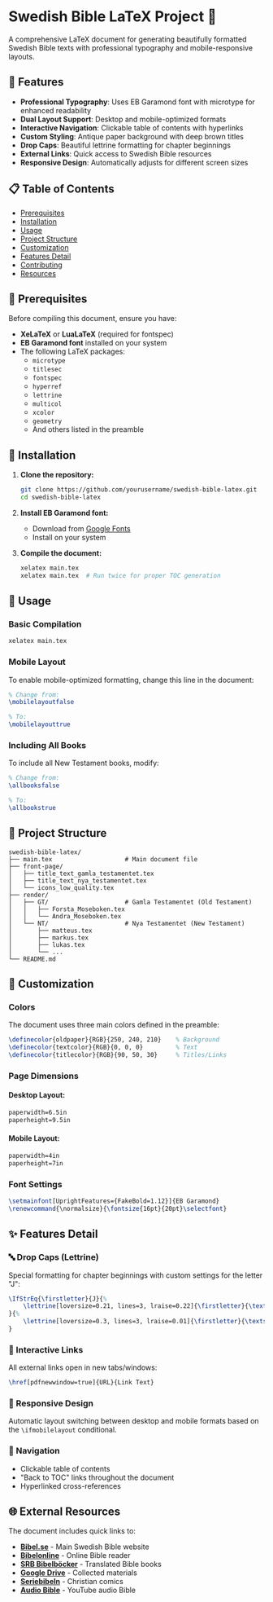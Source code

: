 # Swedish Bible LaTeX Project 📖

A comprehensive LaTeX document for generating beautifully formatted Swedish Bible texts with professional typography and mobile-responsive layouts.

## 🌟 Features

- **Professional Typography**: Uses EB Garamond font with microtype for enhanced readability
- **Dual Layout Support**: Desktop and mobile-optimized formats
- **Interactive Navigation**: Clickable table of contents with hyperlinks
- **Custom Styling**: Antique paper background with deep brown titles
- **Drop Caps**: Beautiful lettrine formatting for chapter beginnings
- **External Links**: Quick access to Swedish Bible resources
- **Responsive Design**: Automatically adjusts for different screen sizes

## 📋 Table of Contents

- [Prerequisites](#prerequisites)
- [Installation](#installation)
- [Usage](#usage)
- [Project Structure](#project-structure)
- [Customization](#customization)
- [Features Detail](#features-detail)
- [Contributing](#contributing)
- [Resources](#resources)

## 🔧 Prerequisites

Before compiling this document, ensure you have:

- **XeLaTeX** or **LuaLaTeX** (required for fontspec)
- **EB Garamond font** installed on your system
- The following LaTeX packages:
  - `microtype`
  - `titlesec`
  - `fontspec`
  - `hyperref`
  - `lettrine`
  - `multicol`
  - `xcolor`
  - `geometry`
  - And others listed in the preamble

## 🚀 Installation

1. **Clone the repository:**
   ```bash
   git clone https://github.com/yourusername/swedish-bible-latex.git
   cd swedish-bible-latex
   ```

2. **Install EB Garamond font:**
   - Download from [Google Fonts](https://fonts.google.com/specimen/EB+Garamond)
   - Install on your system

3. **Compile the document:**
   ```bash
   xelatex main.tex
   xelatex main.tex  # Run twice for proper TOC generation
   ```

## 📖 Usage

### Basic Compilation

```bash
xelatex main.tex
```

### Mobile Layout

To enable mobile-optimized formatting, change this line in the document:

```latex
% Change from:
\mobilelayoutfalse

% To:
\mobilelayouttrue
```

### Including All Books

To include all New Testament books, modify:

```latex
% Change from:
\allbooksfalse

% To:
\allbookstrue
```

## 📁 Project Structure

```
swedish-bible-latex/
├── main.tex                    # Main document file
├── front-page/
│   ├── title_text_gamla_testamentet.tex
│   ├── title_text_nya_testamentet.tex
│   └── icons_low_quality.tex
├── render/
│   ├── GT/                     # Gamla Testamentet (Old Testament)
│   │   ├── Forsta_Moseboken.tex
│   │   └── Andra_Moseboken.tex
│   └── NT/                     # Nya Testamentet (New Testament)
│       ├── matteus.tex
│       ├── markus.tex
│       ├── lukas.tex
│       └── ...
└── README.md
```

## 🎨 Customization

### Colors

The document uses three main colors defined in the preamble:

```latex
\definecolor{oldpaper}{RGB}{250, 240, 210}    % Background
\definecolor{textcolor}{RGB}{0, 0, 0}         % Text
\definecolor{titlecolor}{RGB}{90, 50, 30}     % Titles/Links
```

### Page Dimensions

#### Desktop Layout:
```latex
paperwidth=6.5in
paperheight=9.5in
```

#### Mobile Layout:
```latex
paperwidth=4in
paperheight=7in
```

### Font Settings

```latex
\setmainfont[UprightFeatures={FakeBold=1.12}]{EB Garamond}
\renewcommand{\normalsize}{\fontsize{16pt}{20pt}\selectfont}
```

## ✨ Features Detail

### 🔤 Drop Caps (Lettrine)

Special formatting for chapter beginnings with custom settings for the letter "J":

```latex
\IfStrEq{\firstletter}{J}{%
    \lettrine[loversize=0.21, lines=3, lraise=0.22]{\firstletter}{\textsc{\firstword}}
}{%
    \lettrine[loversize=0.3, lines=3, lraise=0.01]{\firstletter}{\textsc{\firstword}}
}
```

### 🔗 Interactive Links

All external links open in new tabs/windows:

```latex
\href[pdfnewwindow=true]{URL}{Link Text}
```

### 📱 Responsive Design

Automatic layout switching between desktop and mobile formats based on the `\ifmobilelayout` conditional.

### 🎯 Navigation

- Clickable table of contents
- "Back to TOC" links throughout the document
- Hyperlinked cross-references

## 🌐 External Resources

The document includes quick links to:

- **[Bibel.se](https://bibel.se/)** - Main Swedish Bible website
- **[Bibelonline](https://bibelonline.se/biblereader.php)** - Online Bible reader
- **[SRB Bibelböcker](https://bibel.se/wordpress/index.php/2022/01/18/oversatta-bibelbocker/)** - Translated Bible books
- **[Google Drive](https://drive.google.com/drive/folders/1N-suLiCB4gOavhUg04P0xGzSDlCSntgo)** - Collected materials
- **[Seriebibeln](https://seriebibeln.com/kristna-serier)** - Christian comics
- **[Audio Bible](https://www.youtube.com/@reformationsbibeln9676/videos)** - YouTube audio Bible
